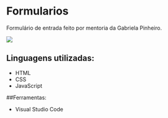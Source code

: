 # Formularios

Formulário de entrada feito por mentoria da Gabriela Pinheiro.

![](https://i.imgur.com/MFnjsG5.png)

## Linguagens utilizadas:
- HTML
- CSS
- JavaScript

##Ferramentas:
- Visual Studio Code
